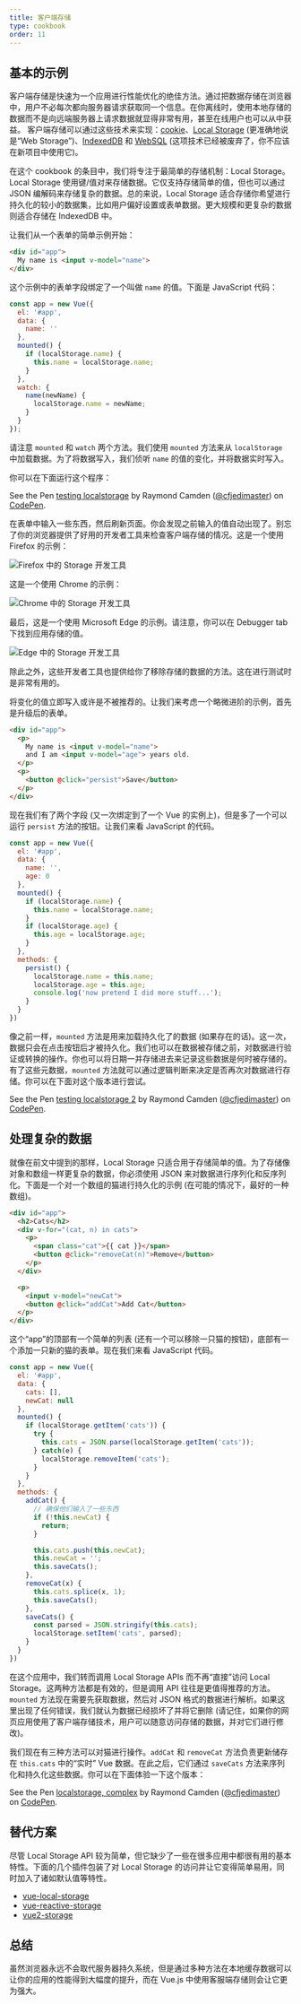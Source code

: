 ```yaml
---
title: 客户端存储
type: cookbook
order: 11
---
```


## 基本的示例

客户端存储是快速为一个应用进行性能优化的绝佳方法。通过把数据存储在浏览器中，用户不必每次都向服务器请求获取同一个信息。在你离线时，使用本地存储的数据而不是向远端服务器上请求数据就显得非常有用，甚至在线用户也可以从中获益。 客户端存储可以通过这些技术来实现：[cookie](https://developer.mozilla.org/en-US/docs/Web/HTTP/Cookies)、[Local Storage](https://developer.mozilla.org/en-US/docs/Web/API/Web_Storage_API) (更准确地说是“Web Storage”)、[IndexedDB](https://developer.mozilla.org/en-US/docs/Web/API/IndexedDB_API) 和 [WebSQL](https://www.w3.org/TR/webdatabase/) (这项技术已经被废弃了，你不应该在新项目中使用它)。

在这个 cookbook 的条目中，我们将专注于最简单的存储机制：Local Storage。Local Storage 使用键/值对来存储数据。它仅支持存储简单的值，但也可以通过 JSON 编解码来存储复杂的数据。总的来说，Local Storage 适合存储你希望进行持久化的较小的数据集，比如用户偏好设置或表单数据。更大规模和更复杂的数据则适合存储在 IndexedDB 中。

让我们从一个表单的简单示例开始：

``` html
<div id="app">
  My name is <input v-model="name">
</div>
```

这个示例中的表单字段绑定了一个叫做 `name` 的值。下面是 JavaScript 代码：

``` js
const app = new Vue({
  el: '#app',
  data: {
    name: ''
  },
  mounted() {
    if (localStorage.name) {
      this.name = localStorage.name;
    }
  },
  watch: {
    name(newName) {
      localStorage.name = newName;
    }
  }
});
```

请注意 `mounted` 和 `watch` 两个方法。我们使用 `mounted` 方法来从 `localStorage` 中加载数据。为了将数据写入，我们侦听 `name` 的值的变化，并将数据实时写入。

你可以在下面运行这个程序：

<p data-height="265" data-theme-id="0" data-slug-hash="KodaKb" data-default-tab="js,result" data-user="cfjedimaster" data-embed-version="2" data-pen-title="testing localstorage" class="codepen">See the Pen <a href="https://codepen.io/cfjedimaster/pen/KodaKb/">testing localstorage</a> by Raymond Camden (<a href="https://codepen.io/cfjedimaster">@cfjedimaster</a>) on <a href="https://codepen.io">CodePen</a>.</p>
<script async src="https://static.codepen.io/assets/embed/ei.js"></script>

在表单中输入一些东西，然后刷新页面。你会发现之前输入的值自动出现了。别忘了你的浏览器提供了好用的开发者工具来检查客户端存储的情况。这是一个使用 Firefox 的示例：

![Firefox 中的 Storage 开发工具](/images/devtools-storage.png)

这是一个使用 Chrome 的示例：

![Chrome 中的 Storage 开发工具](/images/devtools-storage-chrome.png)

最后，这是一个使用 Microsoft Edge 的示例。请注意，你可以在 Debugger tab 下找到应用存储的值。

![Edge 中的 Storage 开发工具](/images/devtools-storage-edge.png)

<p class="tip">除此之外，这些开发者工具也提供给你了移除存储的数据的方法。这在进行测试时是非常有用的。</p>

将变化的值立即写入或许是不被推荐的。让我们来考虑一个略微进阶的示例，首先是升级后的表单。

``` html
<div id="app">
  <p>
    My name is <input v-model="name">
    and I am <input v-model="age"> years old.
  </p>
  <p>
    <button @click="persist">Save</button>
  </p>
</div>
```

现在我们有了两个字段 (又一次绑定到了一个 Vue 的实例上)，但是多了一个可以运行 `persist` 方法的按钮。让我们来看 JavaScript 的代码。

``` js
const app = new Vue({
  el: '#app',
  data: {
    name: '',
    age: 0
  },
  mounted() {
    if (localStorage.name) {
      this.name = localStorage.name;
    }
    if (localStorage.age) {
      this.age = localStorage.age;
    }
  },
  methods: {
    persist() {
      localStorage.name = this.name;
      localStorage.age = this.age;
      console.log('now pretend I did more stuff...');
    }
  }
})
```

像之前一样，`mounted` 方法是用来加载持久化了的数据 (如果存在的话)。这一次，数据只会在点击按钮后才被持久化。我们也可以在数据被存储之前，对数据进行验证或转换的操作。你也可以将日期一并存储进去来记录这些数据是何时被存储的。有了这些元数据，`mounted` 方法就可以通过逻辑判断来决定是否再次对数据进行存储。你可以在下面对这个版本进行尝试。

<p data-height="265" data-theme-id="0" data-slug-hash="rdOjLN" data-default-tab="js,result" data-user="cfjedimaster" data-embed-version="2" data-pen-title="testing localstorage 2" class="codepen">See the Pen <a href="https://codepen.io/cfjedimaster/pen/rdOjLN/">testing localstorage 2</a> by Raymond Camden (<a href="https://codepen.io/cfjedimaster">@cfjedimaster</a>) on <a href="https://codepen.io">CodePen</a>.</p>
<script async src="https://static.codepen.io/assets/embed/ei.js"></script>

## 处理复杂的数据

就像在前文中提到的那样，Local Storage 只适合用于存储简单的值。为了存储像对象和数组一样更复杂的数据，你必须使用 JSON 来对数据进行序列化和反序列化。下面是一个对一个数组的猫进行持久化的示例 (在可能的情况下，最好的一种数组)。

``` html
<div id="app">
  <h2>Cats</h2>
  <div v-for="(cat, n) in cats">
    <p>
      <span class="cat">{{ cat }}</span>
      <button @click="removeCat(n)">Remove</button>
    </p>
  </div>

  <p>
    <input v-model="newCat">
    <button @click="addCat">Add Cat</button>
  </p>
</div>
```

这个“app”的顶部有一个简单的列表 (还有一个可以移除一只猫的按钮)，底部有一个添加一只新的猫的表单。现在我们来看 JavaScript 代码。

``` js
const app = new Vue({
  el: '#app',
  data: {
    cats: [],
    newCat: null
  },
  mounted() {
    if (localStorage.getItem('cats')) {
      try {
        this.cats = JSON.parse(localStorage.getItem('cats'));
      } catch(e) {
        localStorage.removeItem('cats');
      }
    }
  },
  methods: {
    addCat() {
      // 确保他们输入了一些东西
      if (!this.newCat) {
        return;
      }

      this.cats.push(this.newCat);
      this.newCat = '';
      this.saveCats();
    },
    removeCat(x) {
      this.cats.splice(x, 1);
      this.saveCats();
    },
    saveCats() {
      const parsed = JSON.stringify(this.cats);
      localStorage.setItem('cats', parsed);
    }
  }
})
```

在这个应用中，我们转而调用 Local Storage APIs 而不再“直接”访问 Local Storage。这两种方法都是有效的，但是调用 API 往往是更值得推荐的方法。`mounted` 方法现在需要先获取数据，然后对 JSON 格式的数据进行解析。如果这里出现了任何错误，我们就认为数据已经损坏了并将它删除 (请记住，如果你的网页应用使用了客户端存储技术，用户可以随意访问存储的数据，并对它们进行修改)。

我们现在有三种方法可以对猫进行操作。`addCat` 和 `removeCat` 方法负责更新储存在 `this.cats` 中的“实时” Vue 数据。在此之后，它们通过 `saveCats` 方法来序列化和持久化这些数据。你可以在下面体验一下这个版本：

<p data-height="265" data-theme-id="0" data-slug-hash="qoYbyW" data-default-tab="js,result" data-user="cfjedimaster" data-embed-version="2" data-pen-title="localstorage, complex" class="codepen">See the Pen <a href="https://codepen.io/cfjedimaster/pen/qoYbyW/">localstorage, complex</a> by Raymond Camden (<a href="https://codepen.io/cfjedimaster">@cfjedimaster</a>) on <a href="https://codepen.io">CodePen</a>.</p>
<script async src="https://static.codepen.io/assets/embed/ei.js"></script>

## 替代方案

尽管 Local Storage API 较为简单，但它缺少了一些在很多应用中都很有用的基本特性。下面的几个插件包装了对 Local Storage 的访问并让它变得简单易用，同时加入了诸如默认值等特性。

* [vue-local-storage](https://github.com/pinguinjkeke/vue-local-storage)
* [vue-reactive-storage](https://github.com/ropbla9/vue-reactive-storage)
* [vue2-storage](https://github.com/yarkovaleksei/vue2-storage)

## 总结

虽然浏览器永远不会取代服务器持久系统，但是通过多种方法在本地缓存数据可以让你的应用的性能得到大幅度的提升，而在 Vue.js 中使用客服端存储则会让它更为强大。
